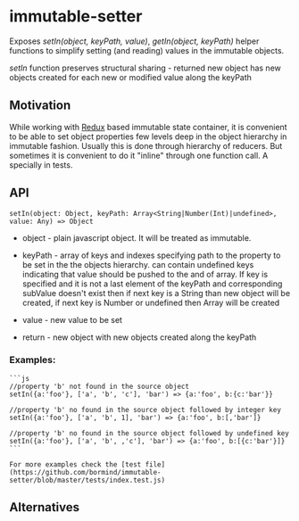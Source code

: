 # immutable-setter
Exposes *setIn(object, keyPath, value)*, *getIn(object, keyPath)* helper functions to simplify setting (and reading) values
in the immutable objects.

*setIn* function preserves structural sharing - returned new object has new objects created for each new or 
modified value along the keyPath

## Motivation
While working with [Redux](https://github.com/reactjs/redux) based immutable state container, it is convenient
to be able to set object properties few levels deep in the object hierarchy in immutable fashion. 
Usually this is done through hierarchy of reducers. But sometimes it is convenient to do it "inline" 
through one function call. A specially in tests.

## API
```
setIn(object: Object, keyPath: Array<String|Number(Int)|undefined>, value: Any) => Object
```

* object - plain javascript object. It will be treated as immutable.
* keyPath - array of keys and indexes specifying path to the property to be set in the the objects hierarchy.
    can contain undefined keys indicating that value should be pushed to the and of array. 
    If key is specified and it is not a last element of the keyPath and corresponding subValue  doesn't exist then
    if next key is a String than new object will be created, if next key is Number or undefined then
    Array will be created
* value - new value to be set

* return - new object with new objects created along the keyPath

### Examples:

    ```js
    //property 'b' not found in the source object
    setIn({a:'foo'}, ['a', 'b', 'c'], 'bar') => {a:'foo', b:{c:'bar'}}
    
    //property 'b' no found in the source object followed by integer key
    setIn({a:'foo'}, ['a', 'b', 1], 'bar') => {a:'foo', b:[,'bar']} 
    
    //property 'b' no found in the source object followed by undefined key
    setIn({a:'foo'}, ['a', 'b', ,'c'], 'bar') => {a:'foo', b:[{c:'bar'}]}
    ```
    
    For more examples check the [test file](https://github.com/bormind/immutable-setter/blob/master/tests/index.test.js)
    

## Alternatives